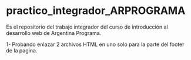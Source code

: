 # practico_integrador_ARPROGRAMA
Es el repositorio del trabajo integrador del curso de introducción al desarrollo web de Argentina Programa.

1- Probando enlazar 2 archivos HTML en uno solo para la parte del footer de la pagina.